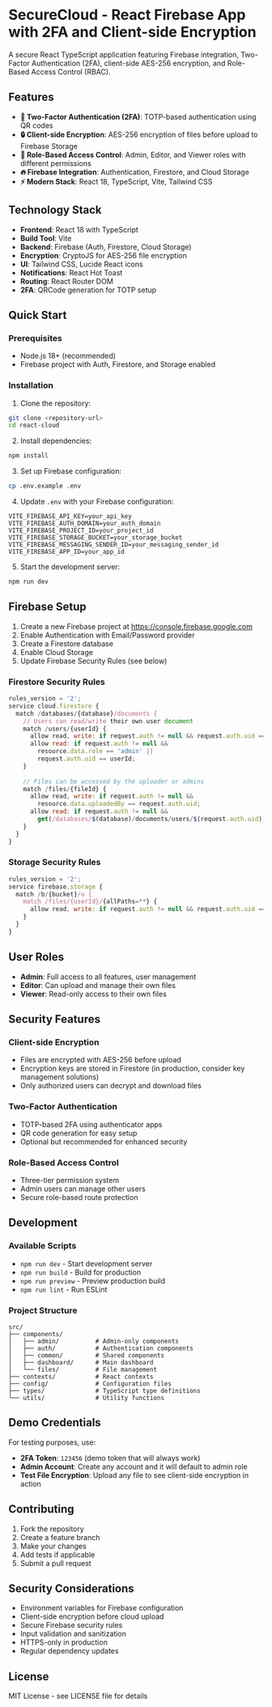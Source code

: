 # SecureCloud - React Firebase App with 2FA and Client-side Encryption

A secure React TypeScript application featuring Firebase integration, Two-Factor Authentication (2FA), client-side AES-256 encryption, and Role-Based Access Control (RBAC).

## Features

- **🔐 Two-Factor Authentication (2FA)**: TOTP-based authentication using QR codes
- **🔒 Client-side Encryption**: AES-256 encryption of files before upload to Firebase Storage
- **👥 Role-Based Access Control**: Admin, Editor, and Viewer roles with different permissions
- **🔥 Firebase Integration**: Authentication, Firestore, and Cloud Storage
- **⚡ Modern Stack**: React 18, TypeScript, Vite, Tailwind CSS

## Technology Stack

- **Frontend**: React 18 with TypeScript
- **Build Tool**: Vite
- **Backend**: Firebase (Auth, Firestore, Cloud Storage)
- **Encryption**: CryptoJS for AES-256 file encryption
- **UI**: Tailwind CSS, Lucide React icons
- **Notifications**: React Hot Toast
- **Routing**: React Router DOM
- **2FA**: QRCode generation for TOTP setup

## Quick Start

### Prerequisites

- Node.js 18+ (recommended)
- Firebase project with Auth, Firestore, and Storage enabled

### Installation

1. Clone the repository:
```bash
git clone <repository-url>
cd react-cloud
```

2. Install dependencies:
```bash
npm install
```

3. Set up Firebase configuration:
```bash
cp .env.example .env
```

4. Update `.env` with your Firebase configuration:
```env
VITE_FIREBASE_API_KEY=your_api_key
VITE_FIREBASE_AUTH_DOMAIN=your_auth_domain
VITE_FIREBASE_PROJECT_ID=your_project_id
VITE_FIREBASE_STORAGE_BUCKET=your_storage_bucket
VITE_FIREBASE_MESSAGING_SENDER_ID=your_messaging_sender_id
VITE_FIREBASE_APP_ID=your_app_id
```

5. Start the development server:
```bash
npm run dev
```

## Firebase Setup

1. Create a new Firebase project at https://console.firebase.google.com
2. Enable Authentication with Email/Password provider
3. Create a Firestore database
4. Enable Cloud Storage
5. Update Firebase Security Rules (see below)

### Firestore Security Rules

```javascript
rules_version = '2';
service cloud.firestore {
  match /databases/{database}/documents {
    // Users can read/write their own user document
    match /users/{userId} {
      allow read, write: if request.auth != null && request.auth.uid == userId;
      allow read: if request.auth != null && 
        resource.data.role == 'admin' || 
        request.auth.uid == userId;
    }
    
    // Files can be accessed by the uploader or admins
    match /files/{fileId} {
      allow read, write: if request.auth != null && 
        resource.data.uploadedBy == request.auth.uid;
      allow read: if request.auth != null && 
        get(/databases/$(database)/documents/users/$(request.auth.uid)).data.role == 'admin';
    }
  }
}
```

### Storage Security Rules

```javascript
rules_version = '2';
service firebase.storage {
  match /b/{bucket}/o {
    match /files/{userId}/{allPaths=**} {
      allow read, write: if request.auth != null && request.auth.uid == userId;
    }
  }
}
```

## User Roles

- **Admin**: Full access to all features, user management
- **Editor**: Can upload and manage their own files
- **Viewer**: Read-only access to their own files

## Security Features

### Client-side Encryption
- Files are encrypted with AES-256 before upload
- Encryption keys are stored in Firestore (in production, consider key management solutions)
- Only authorized users can decrypt and download files

### Two-Factor Authentication
- TOTP-based 2FA using authenticator apps
- QR code generation for easy setup
- Optional but recommended for enhanced security

### Role-Based Access Control
- Three-tier permission system
- Admin users can manage other users
- Secure role-based route protection

## Development

### Available Scripts

- `npm run dev` - Start development server
- `npm run build` - Build for production
- `npm run preview` - Preview production build
- `npm run lint` - Run ESLint

### Project Structure

```
src/
├── components/
│   ├── admin/          # Admin-only components
│   ├── auth/           # Authentication components
│   ├── common/         # Shared components
│   ├── dashboard/      # Main dashboard
│   └── files/          # File management
├── contexts/           # React contexts
├── config/             # Configuration files
├── types/              # TypeScript type definitions
└── utils/              # Utility functions
```

## Demo Credentials

For testing purposes, use:
- **2FA Token**: `123456` (demo token that will always work)
- **Admin Account**: Create any account and it will default to admin role
- **Test File Encryption**: Upload any file to see client-side encryption in action

## Contributing

1. Fork the repository
2. Create a feature branch
3. Make your changes
4. Add tests if applicable
5. Submit a pull request

## Security Considerations

- Environment variables for Firebase configuration
- Client-side encryption before cloud upload
- Secure Firebase security rules
- Input validation and sanitization
- HTTPS-only in production
- Regular dependency updates

## License

MIT License - see LICENSE file for details
